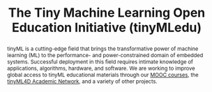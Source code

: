 ---
type: "projects"
title: "The Tiny Machine Learning Open Education Initiative (tinyMLedu)"
listPriority: "2" # Code used for list order
projectCode: tinyMLedu

# Course Overiew Abstract.
abstract: tinyML is a cutting-edge field that brings the transformative power of machine learning (ML) to the performance- and power-constrained domain of embedded systems. Successful deployment in this field requires intimate knowledge of applications, algorithms, hardware, and software. We are working to improve global access to tinyML educational materials through our [MOOC courses](https://tinyml.seas.harvard.edu/courses), the [tinyML4D Academic Network](https://tinyml.seas.harvard.edu/4D), and a variety of other projects.
abstract2: To learn more about the initiative visit our website [https://tinyml.seas.harvard.edu](https://tinyml.seas.harvard.edu)!
abstract3:

# Summary. An optional shortened abstract.
summary: 

# Collaborators (for those outside of publication list)
collaborators: 
  - MarcoZennaro
  - MarceloRovai
  - HalSpeed
  - GreggBarrett

# Featured image -- named `featured.jpg/png` in this folder. 
image:
  caption: ''
  focal_point: ''
  preview_only: false

---